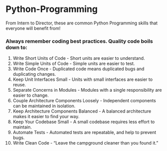 # Python-Programming
From Intern to Director, these are common Python Programming skills that everyone will benefit from!


### Always remember coding best practices. Quality code boils down to:

1. Write Short Units of Code - Short units are easier to understand.
2. Write Simple Units of Code - Simple units are easier to test.
3. Write Code Once - Duplicated code means duplicated bugs and duplicating changes.
4. Keep Unit Interfaces Small - Units with small interfaces are easier to reuse.
5. Separate Concerns in Modules - Modules with a single responsibility are easier to change.
6. Couple Architecture Components Loosely - Independent components can be maintained in isolation.
7. Keep Architecture Components Balanced - A balanced architecture makes it easier to find your way.
8. Keep Your Codebase Small - A small codebase requires less effort to maintain.
9. Automate Tests - Automated tests are repeatable, and help to prevent bugs.
10. Write Clean Code - “Leave the campground cleaner than you found it.”
